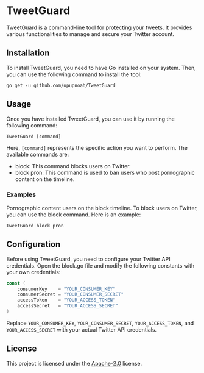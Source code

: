 # TweetGuard

TweetGuard is a command-line tool for protecting your tweets. It provides various functionalities to manage and secure your Twitter account.

## Installation

To install TweetGuard, you need to have Go installed on your system. Then, you can use the following command to install the tool:

```shell
go get -u github.com/upupnoah/TweetGuard
```

## Usage

Once you have installed TweetGuard, you can use it by running the following command:

```shell
TweetGuard [command]
```

Here, `[command]` represents the specific action you want to perform. The available commands are:

- block: This command blocks users on Twitter.
- block pron: This command is used to ban users who post pornographic content on the timeline.
  
### Examples

Pornographic content users on the block timeline.
To block users on Twitter, you can use the block command. Here is an example:

```shell
TweetGuard block pron
```

## Configuration

Before using TweetGuard, you need to configure your Twitter API credentials. Open the block.go file and modify the following constants with your own credentials:

```go
const (
    consumerKey    = "YOUR_CONSUMER_KEY"
    consumerSecret = "YOUR_CONSUMER_SECRET"
    accessToken    = "YOUR_ACCESS_TOKEN"
    accessSecret   = "YOUR_ACCESS_SECRET"
)
```

Replace `YOUR_CONSUMER_KEY`, `YOUR_CONSUMER_SECRET`, `YOUR_ACCESS_TOKEN`, and `YOUR_ACCESS_SECRET` with your actual Twitter API credentials.

## License

This project is licensed under the [Apache-2.0](https://github.com/upupnoah/TweetGuard/blob/main/LICENSE) license.
